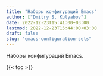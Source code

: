 ```yaml
---
title: "Наборы конфигураций Emacs"
author: ["Dmitry S. Kulyabov"]
date: 2022-12-23T15:41:00+03:00
lastmod: 2022-12-23T15:44:00+03:00
draft: false
slug: "emacs-configuration-sets"
---
```


Наборы конфигураций Emacs.

<!--more-->

{{< toc >}}
